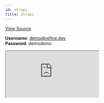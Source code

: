```yaml
---
id: strapi
title: Strapi
---
```


[View Source](https://github.com/pankod/refine/tree/master/examples/dataProvider/strapi)

**Username**: demo@refine.dev  
**Password**: demodemo

<iframe src="https://codesandbox.io/embed/refine-strapi-example-6sh7s?autoresize=1&fontsize=14&theme=dark&view=preview"
    style={{width: "100%", height:"80vh", border: "0px", borderRadius: "8px", overflow:"hidden"}}
    title="refine-strapi-example"
    allow="accelerometer; ambient-light-sensor; camera; encrypted-media; geolocation; gyroscope; hid; microphone; midi; payment; usb; vr; xr-spatial-tracking"
    sandbox="allow-forms allow-modals allow-popups allow-presentation allow-same-origin allow-scripts"
></iframe>